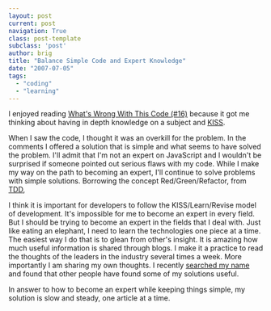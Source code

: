 ```yaml
---
layout: post
current: post
navigation: True
class: post-template
subclass: 'post'
author: brig
title: "Balance Simple Code and Expert Knowledge"
date: "2007-07-05"
tags: 
  - "coding"
  - "learning"
---
```


I enjoyed reading [What's Wrong With This Code (#16)](http://odetocode.com/Blogs/scott/archive/2007/07/02/11050.aspx) because it got me thinking about having in depth knowledge on a subject and [KISS](http://en.wikipedia.org/wiki/KISS_principle). 

When I saw the code, I thought it was an overkill for the problem. In the comments I offered a solution that is simple and what seems to have solved the problem. I'll admit that I'm not an expert on JavaScript and I wouldn't be surprised if someone pointed out serious flaws with my code. While I make my way on the path to becoming an expert, I'll continue to solve problems with simple solutions. Borrowing the concept Red/Green/Refactor, from [TDD](http://en.wikipedia.org/wiki/Test-driven_development), 

I think it is important for developers to follow the KISS/Learn/Revise model of development. It's impossible for me to become an expert in every field. But I should be trying to become an expert in the fields that I deal with. Just like eating an elephant, I need to learn the technologies one piece at a time. The easiest way I do that is to glean from other's insight. It is amazing how much useful information is shared through blogs. I make it a practice to read the thoughts of the leaders in the industry several times a week. More importantly I am sharing my own thoughts. I recently [searched my name](http://www.google.com/search?hl=en&q=Brig+Lamoreaux) and found that other people have found some of my solutions useful.

In answer to how to become an expert while keeping things simple, my solution is slow and steady, one article at a time.
